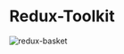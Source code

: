 # Redux-Toolkit
![redux-basket](https://github.com/huseyinaydinn/Redux-Toolkit/assets/100160834/e0f90bb7-5b0d-42fe-b766-37acd7e89300)
